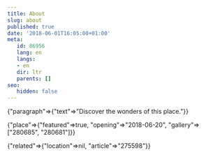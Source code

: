 ```yaml
---
title: About
slug: about
published: true
date: '2018-06-01T16:05:00+01:00'
meta:
   id: 86956
   lang: en
   langs:
   - en
   dir: ltr
   parents: []
seo:
   hidden: false
---
```


{"paragraph"=>{"text"=>"Discover the wonders of this place."}}

{"place"=>{"featured"=>true, "opening"=>"2018-06-20", "gallery"=>["280685", "280681"]}}

{"related"=>{"location"=>nil, "article"=>"275598"}}